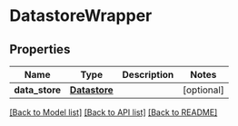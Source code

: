 # DatastoreWrapper

## Properties
Name | Type | Description | Notes
------------ | ------------- | ------------- | -------------
**data_store** | [**Datastore**](Datastore.md) |  | [optional] 

[[Back to Model list]](../README.md#documentation-for-models) [[Back to API list]](../README.md#documentation-for-api-endpoints) [[Back to README]](../README.md)


